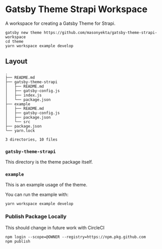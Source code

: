 # Gatsby Theme Strapi Workspace

A workspace for creating a Gatsby Theme for Strapi.

```shell
gatsby new theme https://github.com/masonyekta/gatsby-theme-strapi-workspace
cd theme
yarn workspace example develop
```

## Layout

```text
.
├── README.md
├── gatsby-theme-strapi
│   ├── README.md
│   ├── gatsby-config.js
│   ├── index.js
│   └── package.json
├── example
│   ├── README.md
│   ├── gatsby-config.js
│   ├── package.json
│   └── src
├── package.json
└── yarn.lock

3 directories, 10 files
```

### `gatsby-theme-strapi`

This directory is the theme package itself.

### `example`

This is an example usage of the theme.

You can run the example with:

```shell
yarn workspace example develop
```

### Publish Package Locally

This should change in future work with CircleCI

```shell
npm login --scope=@OWNER --registry=https://npm.pkg.github.com
npm publish
```
